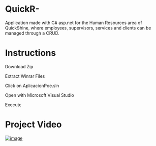 # QuickR-
Application made with C# asp.net for the Human Resources area of ​​QuickShine, where employees, supervisors, services and clients can be managed through a CRUD.
<h1>Instructions</h1>

<p>Download Zip</p>
<p>Extract Winrar Files</p>
<p>Click on AplicacionPoe.sln</p>
<p>Open with Microsoft Visual Studio<p>
<p>Execute</p>

<h1>Project Video</h1>
<a href="https://youtu.be/XCefCl-6lTw"><img src="https://i.ibb.co/WK1bXzM/image.jpg" alt="image" border="0"></a>

